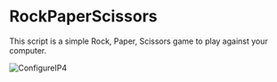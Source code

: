 # RockPaperScissors

This script is a simple Rock, Paper, Scissors game to play against your computer.

![ConfigureIP4](/images/RockPaperScissors1.png)